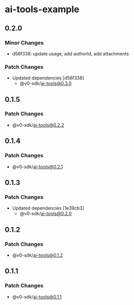 # ai-tools-example

## 0.2.0

### Minor Changes

- d56f338: update usage, add authorId, add attachments

### Patch Changes

- Updated dependencies [d56f338]
  - @v0-sdk/ai-tools@0.3.0

## 0.1.5

### Patch Changes

- @v0-sdk/ai-tools@0.2.2

## 0.1.4

### Patch Changes

- @v0-sdk/ai-tools@0.2.1

## 0.1.3

### Patch Changes

- Updated dependencies [1e39cb3]
  - @v0-sdk/ai-tools@0.2.0

## 0.1.2

### Patch Changes

- @v0-sdk/ai-tools@0.1.2

## 0.1.1

### Patch Changes

- @v0-sdk/ai-tools@0.1.1
